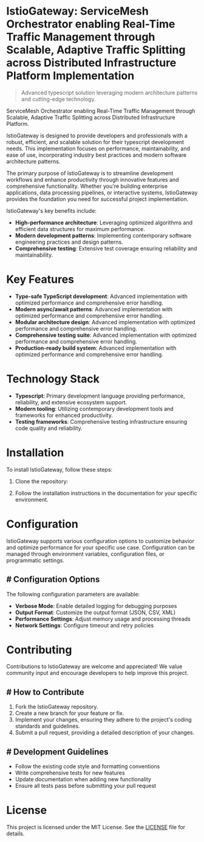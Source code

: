 <!-- fallback_IstioGateway_20251015195308_39785 -->

# IstioGateway: ServiceMesh Orchestrator enabling Real-Time Traffic Management through Scalable, Adaptive Traffic Splitting across Distributed Infrastructure Platform Implementation
> Advanced typescript solution leveraging modern architecture patterns and cutting-edge technology.

ServiceMesh Orchestrator enabling Real-Time Traffic Management through Scalable, Adaptive Traffic Splitting across Distributed Infrastructure Platform.

IstioGateway is designed to provide developers and professionals with a robust, efficient, and scalable solution for their typescript development needs. This implementation focuses on performance, maintainability, and ease of use, incorporating industry best practices and modern software architecture patterns.

The primary purpose of IstioGateway is to streamline development workflows and enhance productivity through innovative features and comprehensive functionality. Whether you're building enterprise applications, data processing pipelines, or interactive systems, IstioGateway provides the foundation you need for successful project implementation.

IstioGateway's key benefits include:

* **High-performance architecture**: Leveraging optimized algorithms and efficient data structures for maximum performance.
* **Modern development patterns**: Implementing contemporary software engineering practices and design patterns.
* **Comprehensive testing**: Extensive test coverage ensuring reliability and maintainability.

# Key Features

* **Type-safe TypeScript development**: Advanced implementation with optimized performance and comprehensive error handling.
* **Modern async/await patterns**: Advanced implementation with optimized performance and comprehensive error handling.
* **Modular architecture design**: Advanced implementation with optimized performance and comprehensive error handling.
* **Comprehensive testing suite**: Advanced implementation with optimized performance and comprehensive error handling.
* **Production-ready build system**: Advanced implementation with optimized performance and comprehensive error handling.

# Technology Stack

* **Typescript**: Primary development language providing performance, reliability, and extensive ecosystem support.
* **Modern tooling**: Utilizing contemporary development tools and frameworks for enhanced productivity.
* **Testing frameworks**: Comprehensive testing infrastructure ensuring code quality and reliability.

# Installation

To install IstioGateway, follow these steps:

1. Clone the repository:


2. Follow the installation instructions in the documentation for your specific environment.

# Configuration

IstioGateway supports various configuration options to customize behavior and optimize performance for your specific use case. Configuration can be managed through environment variables, configuration files, or programmatic settings.

## # Configuration Options

The following configuration parameters are available:

* **Verbose Mode**: Enable detailed logging for debugging purposes
* **Output Format**: Customize the output format (JSON, CSV, XML)
* **Performance Settings**: Adjust memory usage and processing threads
* **Network Settings**: Configure timeout and retry policies

# Contributing

Contributions to IstioGateway are welcome and appreciated! We value community input and encourage developers to help improve this project.

## # How to Contribute

1. Fork the IstioGateway repository.
2. Create a new branch for your feature or fix.
3. Implement your changes, ensuring they adhere to the project's coding standards and guidelines.
4. Submit a pull request, providing a detailed description of your changes.

## # Development Guidelines

* Follow the existing code style and formatting conventions
* Write comprehensive tests for new features
* Update documentation when adding new functionality
* Ensure all tests pass before submitting your pull request

# License

This project is licensed under the MIT License. See the [LICENSE](https://github.com/lisaantal/IstioGateway/blob/main/LICENSE) file for details.
